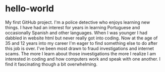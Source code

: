 # hello-world
My first GitHub project.
I'm a police detective who enjoys learning new things.  I have had an interest for years in learning Portuguese and occasionally Spanish and other languages.  When I was younger I had dabbled in website html but never really got into coding.  Now at the age of 35 and 12 years into my career I'm eager to find something else to do after this job is over.  I've been most drawn to fraud investigations and internet scams.  The more I learn about those investigations the more I realize I am interested in coding and how computers work and speak with one another.  I find it fascinating though a bit overwhelming.

